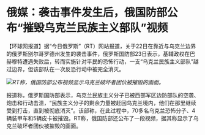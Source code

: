 # 俄媒：袭击事件发生后，俄国防部公布“摧毁乌克兰民族主义部队”视频

【环球网报道】据“今日俄罗斯”（RT）网站报道，关于22日在靠近与乌克兰边界的俄罗斯别尔哥罗德州发生的袭击事件，俄罗斯国防部23日表示，基辅政权在巴赫穆特遭遇失败后，转而实施针对平民的恐怖行动，一支“乌克兰民族主义部队”越过边界，但该部队在一次反恐行动中被完全消灭。

![](https://inews.gtimg.com/om_bt/ORBHqzCif_b-I3Ke_Q3ZkrCzy0NlvxlNcL2cClMpWh1OcAA/1000)_RT称，俄国防部公布视频显示乌克兰破坏者团伙被摧毁的画面。_

报道称，俄罗斯国防部表示，乌克兰民族主义分子已被西部军区边防部队的空袭、炮击和行动击溃，“民族主义分子的剩余力量被赶回乌克兰境内，他们在那里继续受到打击，直到被彻底消灭”。该部称，在此过程中，70多名乌克兰恐怖分子、4辆装甲车和5辆皮卡被摧毁。RT称，俄国防部还公布了一段视频，据其称显示了乌克兰破坏者团伙被摧毁的画面。

